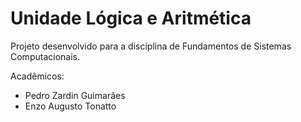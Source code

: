 # Unidade Lógica e Aritmética

Projeto desenvolvido para a disciplina de Fundamentos de Sistemas Computacionais.

Acadêmicos:

- Pedro Zardin Guimarães
- Enzo Augusto Tonatto
